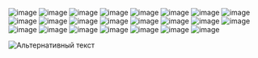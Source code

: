 
![image](https://github.com/yathework/yathework/assets/74550199/1ed43672-032d-4555-a49c-527eccd48bac)
![image](https://github.com/yathework/yathework/assets/74550199/4110e966-b5d4-400c-b0c6-df4524b6cfe4)
![image](https://github.com/yathework/yathework/assets/74550199/73a227d5-7ad7-4b3c-82f0-ec245b69915e)
![image](https://github.com/yathework/yathework/assets/74550199/d67c1411-dad0-418a-b0d4-53bab83ed36f)
![image](https://github.com/yathework/yathework/assets/74550199/875b0c62-d1c2-4f88-891a-4246257f8402)
![image](https://github.com/yathework/yathework/assets/74550199/921352ef-350a-46c3-929f-649ea72b6756)
![image](https://github.com/yathework/yathework/assets/74550199/012f3539-0696-43f0-8fb2-eb5157cb65b9)
![image](https://github.com/yathework/yathework/assets/74550199/793b0ffb-f40a-4fc0-b2a6-8379e9deb478)
![image](https://github.com/yathework/yathework/assets/74550199/acb52d25-1943-401e-8ee7-0b7023927000)
![image](https://github.com/yathework/yathework/assets/74550199/5f4854d4-a0e9-4a3f-865f-b8b3efba5277)
![image](https://github.com/yathework/yathework/assets/74550199/bd9f1190-2cf4-4b21-8ef3-0951b0e0ba48)
![image](https://github.com/yathework/yathework/assets/74550199/02b9ca7b-575e-456d-afa6-54fc75db9f25)
![image](https://github.com/yathework/yathework/assets/74550199/2bd996f2-31b3-4af8-a0aa-c9f2d7a5c57e)
![image](https://github.com/yathework/yathework/assets/74550199/34f9229f-7789-4811-b1f5-f95c1c7fb307)
![image](https://github.com/yathework/yathework/assets/74550199/41066464-1a42-4224-96b6-4be94ccffa04)
![image](https://github.com/yathework/yathework/assets/74550199/2dbb6737-5b61-4938-8c4d-71377403f53e)
![image](https://github.com/yathework/yathework/assets/74550199/365a236c-f4c8-4a33-935c-3fbca25386be)
![image](https://github.com/yathework/yathework/assets/74550199/3c9c08ff-5fe4-4b96-8e05-44a235c67c10)
![image](https://github.com/yathework/yathework/assets/74550199/d70a0a57-63f0-41a6-bc95-c46e209e342c)
![image](https://github.com/yathework/yathework/assets/74550199/4c52ec53-d685-44db-af12-6a8943e4298f)
![image](https://github.com/yathework/yathework/assets/74550199/6b81a546-33b3-4257-ac73-09d4f60b7f1e)
![image](https://github.com/yathework/yathework/assets/74550199/5daf8597-ff65-48df-be2a-e968a89d0e38)
![image](https://github.com/yathework/yathework/assets/74550199/e6c543f1-f85a-4805-9846-82b38dc71450)






 

   
![Альтернативный текст](https://raw.githubusercontent.com/Trilokia/Trilokia/379277808c61ef204768a61bbc5d25bc7798ccf1/bottom_header.svg)   


<!--
**yathework/yathework** is a ✨ _special_ ✨ repository because its `README.md` (this file) appears on your GitHub profile.

Here are some ideas to get you started:

- 🔭 I’m currently working on ...
- 🌱 I’m currently learning ...
- 👯 I’m looking to collaborate on ...
- 🤔 I’m looking for help with ...
- 💬 Ask me about ...
- 📫 How to reach me: ...
- 😄 Pronouns: ...
- ⚡ Fun fact: ...
-->
